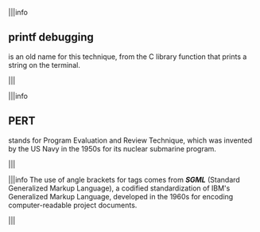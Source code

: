|||info
## printf debugging

is an old name for this technique, from the C library function that     prints a string on the terminal.

|||

|||info
## PERT
stands for Program Evaluation and Review Technique, which was invented by the US Navy in the 1950s for its nuclear submarine program.

|||

|||info
The use of angle brackets for tags comes from _**SGML**_ (Standard Generalized Markup Language), a codified standardization of IBM's Generalized Markup Language, developed  in the 1960s for encoding computer-readable project documents.

|||